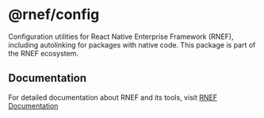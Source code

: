 # @rnef/config

Configuration utilities for React Native Enterprise Framework (RNEF), including autolinking for packages with native code. This package is part of the RNEF ecosystem.

## Documentation

For detailed documentation about RNEF and its tools, visit [RNEF Documentation](https://rnef.dev)
